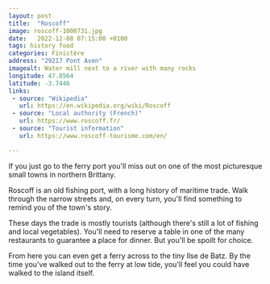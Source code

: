 ```yaml
---
layout: post
title:  "Roscoff"
image: roscoff-1000731.jpg
date:   2022-12-08 07:15:00 +0100
tags: history food
categories: Finistère
address: "29217 Pont Aven"
imagealt: Water mill next to a river with many rocks
longitude: 47.8564
latitude: -3.7446
links:
 - source: "Wikipedia"
   url: https://en.wikipedia.org/wiki/Roscoff
 - source: "Local authority (French)"
   url: https://www.roscoff.fr/
 - source: "Tourist information"
   url: https://www.roscoff-tourisme.com/en/

---
```

If you just go to the ferry port you'll miss out on one of the most picturesque small towns in northern Brittany.

Roscoff is an old fishing port, with a long history of maritime trade. Walk through the narrow streets and, on every turn, you'll find something to remind you of the town's story.

These days the trade is mostly tourists (although there's still a lot of fishing and local vegetables). You'll need to reserve a table in one of the many restaurants to guarantee a place for dinner. But you'll be spoilt for choice.

From here you can even get a ferry across to the tiny Ilse de Batz. By the time you've walked out to the ferry at low tide, you'll feel you could have walked to the island itself.

